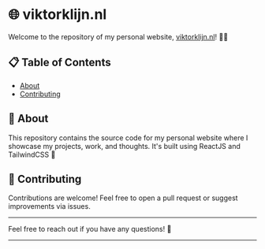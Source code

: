 # 🌐 viktorklijn.nl

Welcome to the repository of my personal website, [viktorklijn.nl](https://viktorklijn.nl)! 👨‍💻

## 📋 Table of Contents

- [About](#about)
- [Contributing](#contributing)

## 📖 About

This repository contains the source code for my personal website where I showcase my projects, work, and thoughts. It's built using ReactJS and TailwindCSS 🎨

## 🤝 Contributing

Contributions are welcome! Feel free to open a pull request or suggest improvements via issues.

---

Feel free to reach out if you have any questions! 💬

---
